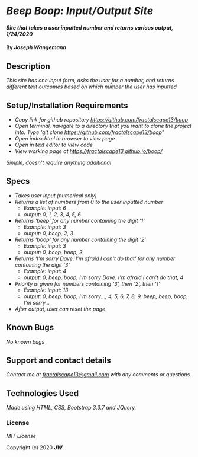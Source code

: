 # _Beep Boop: Input/Output Site_

#### _Site that takes a user inputted number and returns various output, 1/24/2020_

#### By _**Joseph Wangemann**_

## Description

_This site has one input form, asks the user for a number, and returns different text outcomes based on which number the user has inputted_

## Setup/Installation Requirements

* _Copy link for github repository https://github.com/fractalscape13/boop_
* _Open terminal, navigate to a directory that you want to clone the project into.  Type 'git clone https://github.com/fractalscape13/boop"_
* _Open index.html in browser to view page_
* _Open in text editor to view code_
* _View working page at https://fractalscape13.github.io/boop/_

_Simple, doesn't require anything additional_

## Specs

* _Takes user input (numerical only)_
* _Returns a list of numbers from 0 to the user inputted number_
    * _Example: input: 6_
    * _output: 0, 1, 2, 3, 4, 5, 6_
* _Returns 'beep' for any number containing the digit '1'_
    * _Example: input: 3_
    * _output: 0, beep, 2, 3_
* _Returns 'boop' for any number containing the digit '2'_
    * _Example: input: 3_
    * _output: 0, beep, boop, 3_
* _Returns 'I'm sorry Dave. I'm afraid I can't do that' for any number containing the digit '3'_
    * _Example: input: 4_
    * _output: 0, beep, boop, I'm sorry Dave. I'm afraid I can't do that, 4_
* _Priority is given for numbers containing '3', then '2', then '1'_
    * _Example: input: 13_
    * _output: 0, beep, boop, I'm sorry..., 4, 5, 6, 7, 8, 9, beep, beep, boop, I'm sorry..._
* _After output, user can reset the page_

## Known Bugs

_No known bugs_

## Support and contact details

_Contact me at fractalscape13@gmail.com with any comments or questions_

## Technologies Used

_Made using HTML, CSS, Bootstrap 3.3.7 and JQuery._

### License

*MIT License*

Copyright (c) 2020 **_JW_**